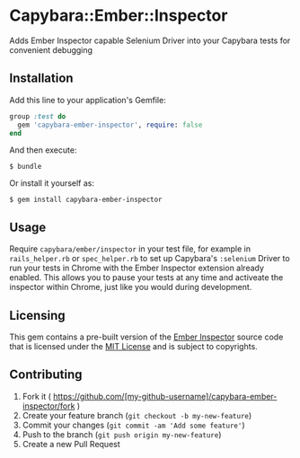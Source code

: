 # Capybara::Ember::Inspector

Adds Ember Inspector capable Selenium Driver into your Capybara tests for convenient debugging

## Installation

Add this line to your application's Gemfile:

```ruby
group :test do
  gem 'capybara-ember-inspector', require: false
end
```

And then execute:

    $ bundle

Or install it yourself as:

    $ gem install capybara-ember-inspector

## Usage

Require `capybara/ember/inspector` in your test file, for example in `rails_helper.rb` or `spec_helper.rb` to set up Capybara's `:selenium` Driver to run your tests in Chrome with the Ember Inspector extension already enabled. This allows you to pause your tests at any time and activeate the inspector within Chrome, just like you would during development.

## Licensing

This gem contains a pre-built version of the [Ember Inspector](https://github.com/emberjs/ember-inspector) source code that is licensed under the [MIT License](https://github.com/emberjs/ember-inspector/blob/master/LICENSE) and is subject to copyrights.

## Contributing

1. Fork it ( https://github.com/[my-github-username]/capybara-ember-inspector/fork )
2. Create your feature branch (`git checkout -b my-new-feature`)
3. Commit your changes (`git commit -am 'Add some feature'`)
4. Push to the branch (`git push origin my-new-feature`)
5. Create a new Pull Request
